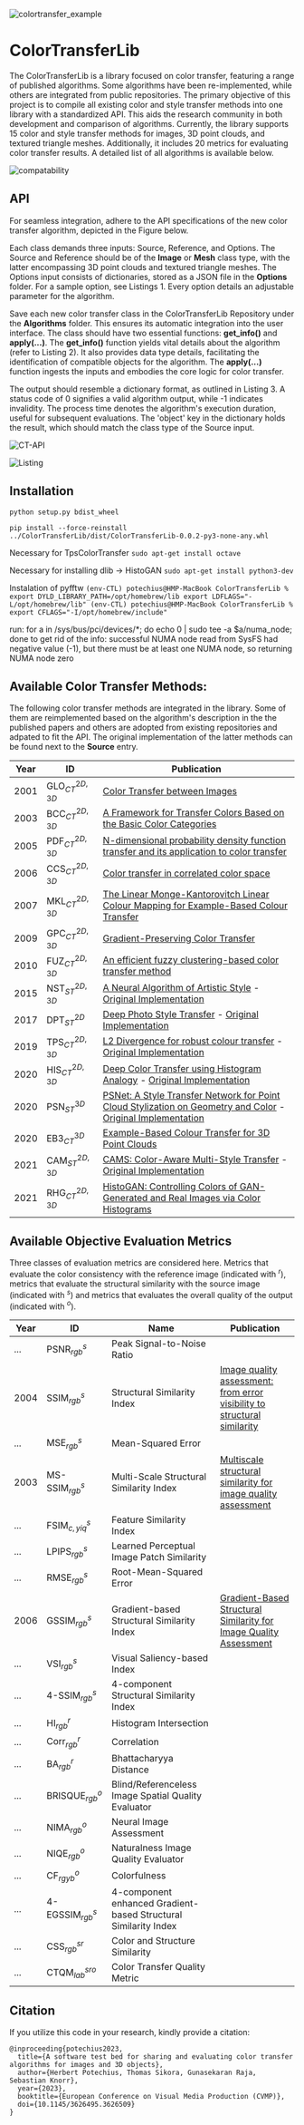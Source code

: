 ![colortransfer_example](https://github.com/ImmersiveMediaLaboratory/ColorTransferLib/assets/15614886/928791b0-b734-4835-92c9-cdcb12fcddc7)
# ColorTransferLib
The ColorTransferLib is a library focused on color transfer, featuring a range of published algorithms. Some algorithms have been re-implemented, while others are integrated from public repositories. The primary objective of this project is to compile all existing color and style transfer methods into one library with a standardized API. This aids the research community in both development and comparison of algorithms. Currently, the library supports 15 color and style transfer methods for images, 3D point clouds, and textured triangle meshes. Additionally, it includes 20 metrics for evaluating color transfer results. A detailed list of all algorithms is available below.

![compatability](https://github.com/ImmersiveMediaLaboratory/ColorTransferLib/assets/15614886/d59972fd-e135-4572-8682-d3f5f8f85c75)

## API
For seamless integration, adhere to the API specifications of the new color transfer algorithm, depicted in the Figure below.

Each class demands three inputs: Source, Reference, and Options. The Source and Reference should be of the **Image** or **Mesh** class type, with the latter encompassing 3D point clouds and textured triangle meshes. The Options input consists of dictionaries, stored as a JSON file in the **Options** folder. For a sample option, see Listings 1. Every option details an adjustable parameter for the algorithm.

Save each new color transfer class in the ColorTransferLib Repository under the **Algorithms** folder. This ensures its automatic integration into the user interface. The class should have two essential functions: **get_info()** and **apply(...)**. The **get_info()** function yields vital details about the algorithm (refer to Listing 2). It also provides data type details, facilitating the identification of compatible objects for the algorithm. The **apply(...)** function ingests the inputs and embodies the core logic for color transfer.

The output should resemble a dictionary format, as outlined in Listing 3. A status code of 0 signifies a valid algorithm output, while -1 indicates invalidity. The process time denotes the algorithm's execution duration, useful for subsequent evaluations. The 'object' key in the dictionary holds the result, which should match the class type of the Source input.

![CT-API](https://github.com/ImmersiveMediaLaboratory/ColorTransferLib/assets/15614886/7e59eea8-78be-4dfb-acae-7e8abfd7abe5)

![Listing](https://github.com/ImmersiveMediaLaboratory/ColorTransferLib/assets/15614886/93692741-46f6-4955-80a5-d152fa22104d)

## Installation
``
python setup.py bdist_wheel
``

``
pip install --force-reinstall ../ColorTransferLib/dist/ColorTransferLib-0.0.2-py3-none-any.whl 
``

Necessary for TpsColorTransfer
``
sudo apt-get install octave
``

Necessary for installing dlib -> HistoGAN
``
sudo apt-get install python3-dev
``

Instalation of pyfftw
``
(env-CTL) potechius@HMP-MacBook ColorTransferLib % export DYLD_LIBRARY_PATH=/opt/homebrew/lib export LDFLAGS="-L/opt/homebrew/lib"
(env-CTL) potechius@HMP-MacBook ColorTransferLib % export CFLAGS="-I/opt/homebrew/include"
``

run: for a in /sys/bus/pci/devices/*; do echo 0 | sudo tee -a $a/numa_node; done
to get rid of the info: successful NUMA node read from SysFS had negative value (-1), but there must be at least one NUMA node, so returning NUMA node zero



## Available Color Transfer Methods:
The following color transfer methods are integrated in the library. Some of them are reimplemented based on the algorithm's description in the the published papers and others are adopted from existing repositories and adpated to fit the API. The original implementation of the latter methods can be found next to the **Source** entry.

| Year | ID  | Publication |
| ---  | --- | --- |
| 2001 | GLO$`^{2D,3D}_{CT}`$ | [Color Transfer between Images](https://doi.org/10.1109/38.946629) |
| 2003 | BCC$`^{2D,3D}_{CT}`$ | [A Framework for Transfer Colors Based on the Basic Color Categories](https://doi.org/10.1109/CGI.2003.1214463) |
| 2005 | PDF$`^{2D,3D}_{CT}`$ | [N-dimensional probability density function transfer and its application to color transfer](https://doi.org/10.1109/ICCV.2005.166) |
| 2006 | CCS$`^{2D,3D}_{CT}`$ | [Color transfer in correlated color space](https://doi.org/10.1145/1128923.1128974) |
| 2007 | MKL$`^{2D,3D}_{CT}`$ | [The Linear Monge-Kantorovitch Linear Colour Mapping for Example-Based Colour Transfer](https://doi.org/10.1049/cp:20070055) |
| 2009 | GPC$`^{2D,3D}_{CT}`$ | [Gradient-Preserving Color Transfer](http://dx.doi.org/10.1111/j.1467-8659.2009.01566.x) |
| 2010 | FUZ$`^{2D,3D}_{CT}`$ | [An efficient fuzzy clustering-based color transfer method](https://doi.org/10.1109/FSKD.2010.5569560) |
| 2015 | NST$`^{2D,3D}_{ST}`$ | [A Neural Algorithm of Artistic Style](https://doi.org/10.48550/arXiv.1508.06576) - [Original Implementation](https://github.com/cysmith/neural-style-tf) |
| 2017 | DPT$`^{2D}_{ST}`$ | [Deep Photo Style Transfer](https://doi.org/10.48550/arXiv.1703.07511) - [Original Implementation](https://github.com/LouieYang/deep-photo-styletransfer-tf) |
| 2019 | TPS$`^{2D,3D}_{CT}`$ | [L2 Divergence for robust colour transfer](https://doi.org/10.1016/j.cviu.2019.02.002) - [Original Implementation](https://github.com/groganma/gmm-colour-transfer) |
| 2020 | HIS$`^{2D,3D}_{CT}`$ | [Deep Color Transfer using Histogram Analogy](https://doi.org/10.1007/s00371-020-01921-6) - [Original Implementation](https://github.com/codeslake/Color_Transfer_Histogram_Analogy) |
| 2020 | PSN$`^{3D}_{ST}`$ | [PSNet: A Style Transfer Network for Point Cloud Stylization on Geometry and Color](https://doi.org/10.1109/WACV45572.2020.9093513) - [Original Implementation](https://github.com/hoshino042/psnet) |
| 2020 | EB3$`^{3D}_{CT}`$ | [Example-Based Colour Transfer for 3D Point Clouds](https://doi.org/10.1111/cgf.14388) |
| 2021 | CAM$`^{2D,3D}_{ST}`$ | [CAMS: Color-Aware Multi-Style Transfer](https://doi.org/10.48550/arXiv.2106.13920) - [Original Implementation](https://github.com/mahmoudnafifi/color-aware-style-transfer) |
| 2021 | RHG$`^{2D,3D}_{CT}`$ | [HistoGAN: Controlling Colors of GAN-Generated and Real Images via Color Histograms](https://doi.org/10.48550/arXiv.2011.11731) |


## Available Objective Evaluation Metrics
Three classes of evaluation metrics are considered here. Metrics that evaluate the color consistency with the reference image (indicated with $`^r`$), metrics that evaluate the structural similarity with the source image (indicated with $`^s`$) and metrics that evaluates the overall quality of the output (indicated with $`^o`$).

| Year | ID  | Name | Publication |
| ---  | --- | --- | --- |
| ... | PSNR$`^s_{rgb}`$ | Peak Signal-to-Noise Ratio | []() |
| 2004 | SSIM$`^s_{rgb}`$ | Structural Similarity Index | [Image quality assessment: from error visibility to structural similarity](https://doi.org/10.1109/TIP.2003.819861) |
| ... | MSE$`^s_{rgb}`$ | Mean-Squared Error | []() |
| 2003 | MS-SSIM$`^s_{rgb}`$ | Multi-Scale Structural Similarity Index | [Multiscale structural similarity for image quality assessment](https://doi.org/10.1109/ACSSC.2003.1292216) |
| ... | FSIM$`^s_{c,yiq}`$ | Feature Similarity Index | []() |
| ... | LPIPS$`^s_{rgb}`$ | Learned Perceptual Image Patch Similarity | []() |
| ... | RMSE$`^s_{rgb}`$ | Root-Mean-Squared Error | []() |
| 2006 | GSSIM$`^s_{rgb}`$ | Gradient-based Structural Similarity Index | [Gradient-Based Structural Similarity for Image Quality Assessment](https://doi.org/10.1109/ICIP.2006.313132) |
| ... | VSI$`^s_{rgb}`$ | Visual Saliency-based Index | []() |
| ... | 4-SSIM$`^s_{rgb}`$ | 4-component Structural Similarity Index | []() |
| ... | HI$`^r_{rgb}`$ | Histogram Intersection | []() |
| ... | Corr$`^r_{rgb}`$ | Correlation | []() |
| ... | BA$`^r_{rgb}`$ | Bhattacharyya Distance | []() |
| ... | BRISQUE$`^o_{rgb}`$ | Blind/Referenceless Image Spatial Quality Evaluator | []() |
| ... | NIMA$`^o_{rgb}`$ | Neural Image Assessment | []() |
| ... | NIQE$`^o_{rgb}`$ | Naturalness Image Quality Evaluator | []() |
| ... | CF$`^o_{rgyb}`$ | Colorfulness | []() |
| ... | 4-EGSSIM$`^s_{rgb}`$ | 4-component enhanced Gradient-based Structural Similarity Index | []() |
| ... | CSS$`^{sr}_{rgb}`$ | Color and Structure Similarity | []() |
| ... | CTQM$`^{sro}_{lab}`$ | Color Transfer Quality Metric | []() |

## Citation
If you utilize this code in your research, kindly provide a citation:
```
@inproceeding{potechius2023,
  title={A software test bed for sharing and evaluating color transfer algorithms for images and 3D objects},
  author={Herbert Potechius, Thomas Sikora, Gunasekaran Raja, Sebastian Knorr},
  year={2023},
  booktitle={European Conference on Visual Media Production (CVMP)},
  doi={10.1145/3626495.3626509}
}
```
